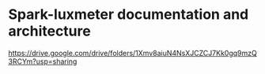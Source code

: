 # Spark-luxmeter documentation and architecture
https://drive.google.com/drive/folders/1Xmv8aiuN4NsXJCZCJ7Kk0gq9mzQ3RCYm?usp=sharing
